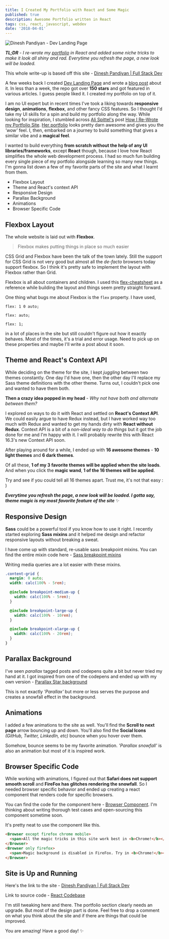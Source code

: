 ```yaml
---
title: I Created My Portfolio with React and Some Magic
published: true
description: Awesome Portfolio written in React
tags: css, react, javascript, webdev
date: '2018-04-01'
---
```


![Dinesh Pandiyan - Dev Landing Page](https://image.ibb.co/erwyaS/portfolio.png)

_**TL;DR** - I re-wrote my [portfolio](https://flexdinesh.github.io) in React and added some niche tricks to make it look all shiny and rad. Everytime you refresh the page, a new look will be loaded._

This whole write-up is based off this site - [Dinesh Pandiyan | Full Stack Dev](https://flexdinesh.github.io/)

A few weeks back I created [Dev Landing Page](https://github.com/flexdinesh/dev-landing-page) and wrote a [blog post](https://dev.to/flexdinesh/create-your-developer-landing-page-with-github-pages---42jk) about it. In less than a week, the repo got over **150 stars** and got featured in various articles. I guess people liked it. I created my portfolio on top of it.

I am no UI expert but in recent times I've took a liking towards **responsive design**, **animations**, **flexbox**, and other fancy CSS features. So I thought I'd take my UI skills for a spin and build my portfolio along the way. While looking for inspiration, I stumbled across [Ali Spittel's](https://dev.to/aspittel) post [How I Re-Wrote my Portfolio Site](https://dev.to/aspittel/how-i-re-wrote-my-portfolio-site-cg). [Her portfolio](https://www.alispit.tel) looks pretty darn awesome and gives you the _'wow'_ feel. I, then, embarked on a journey to build something that gives a similar vibe and a **magical feel**.

I wanted to build everything **from scratch without the help of any UI libraries/frameworks**, except **React** though, because I love how React simplifies the whole web development process. I had so much fun building every single piece of my portfolio alongside learning so many new things. I'm gonna list down a few of my favorite parts of the site and what I learnt from them.

- Flexbox Layout
- Theme and React's context API
- Responsive Design
- Parallax Background
- Animations
- Browser Specific Code

## Flexbox Layout

The whole website is laid out with **Flexbox**.

> Flexbox makes putting things in place so much easier

CSS Grid and Flexbox have been the talk of the town lately. Still the support for CSS Grid is not very good but almost all the _de-facto_ browsers today support flexbox. So I think it's pretty safe to implement the layout with Flexbox rather than Grid.

Flexbox is all about containers and children. I used this [flex-cheatsheet](http://yoksel.github.io/flex-cheatsheet/) as a reference while building the layout and things seem pretty straight forward.

One thing what bugs me about Flexbox is the `flex` property. I have used,

`flex: 1 0 auto;`

`flex: auto;`

`flex: 1;`

in a lot of places in the site but still couldn't figure out how it exactly behaves. Most of the times, it's a trial and error usage. Need to pick up on these properties and maybe I'll write a post about it soon.

## Theme and React's Context API

While deciding on the theme for the site, I kept _juggling_ between two themes constantly. One day I'd have one, then the other day I'll replace my Sass theme definitions with the other theme. Turns out, I couldn't pick one and wanted to have them both.

**Then a crazy idea popped in my head** - _Why not have both and alternate between them?_

I explored on ways to do it with React and settled on **React's Context API**. We could easily argue to have Redux instead, but I have worked way too much with Redux and wanted to get my hands dirty with **React without Redux**. Context API is a bit of a _non-ideal way to do things_ but it got the job done for me and I'm happy with it. I will probably rewrite this with React 16.3's new Context API soon.

After playing around for a while, I ended up with **16 awesome themes** - **10 light themes** and **6 dark themes**.

Of all these, **1 of my 3 favorite themes will be applied when the site loads**. And when you click the **magic wand**, **1 of the 16 themes will be applied**.

Try and see if you could tell all 16 themes apart. Trust me, it's not that easy : )

**_Everytime you refresh the page, a new look will be loaded. I gotta say, theme magic is my most favorite feature of the site_** ✨

## Responsive Design

**Sass** could be a powerful tool if you know how to use it right. I recently started exploring **Sass mixins** and it helped me design and refactor responsive layouts without breaking a sweat.

I have come up with standard, re-usable sass breakpoint mixins. You can find the entire mixin code here - [Sass breakpoint mixins](https://github.com/flexdinesh/flexdinesh.github.io/blob/dev/src/styles/_breakpoints.scss)

Writing media queries are a lot easier with these mixins.

```scss
.content-grid {
  margin: 0 auto;
  width: calc(100% - 5rem);

  @include breakpoint-medium-up {
    width: calc(100% - 5rem);
  }

  @include breakpoint-large-up {
    width: calc(100% - 10rem);
  }

  @include breakpoint-xlarge-up {
    width: calc(100% - 20rem);
  }
}
```

## Parallax Background

I've seen _parallax_ tagged posts and codepens quite a bit but never tried my hand at it. I got inspired from one of the codepens and ended up with my own version - [Parallax Star background](https://codepen.io/flexdinesh/full/GxNazP/)

This is not exactly _'Parallax'_ but more or less serves the purpose and creates a snowfall effect in the background.

## Animations

I added a few animations to the site as well. You'll find the **Scroll to next page** arrow bouncing up and down. You'll also find the **Social Icons** _(GitHub, Twitter, LinkedIn, etc)_ bounce when you hover over them.

Somehow, bounce seems to be my favorite animation. _'Parallax snowfall'_ is also an animation but most of it is inspired work.

## Browser Specific Code

While working with animations, I figured out that **Safari does not support smooth scroll** and **FireFox has glitches rendering the snowfall**. So I needed browser specific behavior and ended up creating a react component that renders code for specific browsers.

You can find the code for the component here - [Browser Component](https://github.com/flexdinesh/flexdinesh.github.io/tree/dev/src/components/Browser). I'm thinking about writing thorough test cases and open-sourcing this component sometime soon.

It's pretty neat to use the component like this.

```html
<Browser except firefox chrome mobile>
  <span>All the magic tricks in this site work best in <b>Chrome!</b></span>
</Browser>
<Browser only firefox>
  <span>Magic background is disabled in FireFox. Try in <b>Chrome!</b></span>
</Browser>
```

## Site is Up and Running

Here's the link to the site - [Dinesh Pandiyan | Full Stack Dev](https://flexdinesh.github.io/)

Link to source code - [React Codebase](https://github.com/flexdinesh/flexdinesh.github.io/tree/dev)

I'm still tweaking here and there. The portfolio section clearly needs an upgrade. But most of the design part is done. Feel free to drop a comment on what you think about the site and if there are things that could be improved.

You are amazing! Have a good day! ✨
